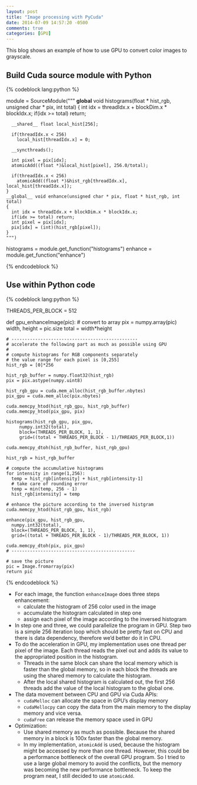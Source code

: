 ```yaml
---
layout: post
title: "Image processing with PyCuda"
date: 2014-07-09 14:57:20 -0500
comments: true
categories: [GPU]
---
```


This blog shows an example of how to use GPU to convert color images to grayscale.

<!--more-->

## Build Cuda source module with Python

{% codeblock lang:python %}

module = SourceModule("""
    __global__ void histograms(float * hist_rgb, unsigned char * pix, int total)
    {
      int idx = threadIdx.x + blockDim.x * blockIdx.x;
      if(idx >= total) return;

      __shared__ float local_hist[256];

      if(threadIdx.x < 256)
        local_hist[threadIdx.x] = 0;

      __syncthreads();

      int pixel = pix[idx];
      atomicAdd((float *)&local_hist[pixel], 256.0/total);

      if(threadIdx.x < 256)
        atomicAdd((float *)&hist_rgb[threadIdx.x], local_hist[threadIdx.x]);
    }
    __global__ void enhance(unsigned char * pix, float * hist_rgb, int total)
    {
      int idx = threadIdx.x + blockDim.x * blockIdx.x;
      if(idx >= total) return;
      int pixel = pix[idx];
      pix[idx] = (int)(hist_rgb[pixel]);
    }
    """)

histograms 	= module.get_function("histograms")
enhance 	= module.get_function("enhance")

{% endcodeblock %}


## Use within Python code

{% codeblock lang:python %}

THREADS_PER_BLOCK = 512

def gpu_enhanceImage(pic):
    # convert to array
    pix = numpy.array(pic)
    width, height = pic.size
    total = width*height

    # ------------------------------------------------
    # accelerate the following part as much as possible using GPU
    #
    # compute histograms for RGB components separately
    # the value range for each pixel is [0,255]
    hist_rgb = [0]*256

    hist_rgb_buffer = numpy.float32(hist_rgb)
    pix = pix.astype(numpy.uint8)

    hist_rgb_gpu = cuda.mem_alloc(hist_rgb_buffer.nbytes)
    pix_gpu = cuda.mem_alloc(pix.nbytes)

    cuda.memcpy_htod(hist_rgb_gpu, hist_rgb_buffer)
    cuda.memcpy_htod(pix_gpu, pix)

    histograms(hist_rgb_gpu, pix_gpu,
         numpy.int32(total),
         block=(THREADS_PER_BLOCK, 1, 1),
         grid=((total + THREADS_PER_BLOCK - 1)/THREADS_PER_BLOCK,1))

    cuda.memcpy_dtoh(hist_rgb_buffer, hist_rgb_gpu)

    hist_rgb = hist_rgb_buffer

    # compute the accumulative histograms
    for intensity in range(1,256):
      temp = hist_rgb[intensity] + hist_rgb[intensity-1]
      # take care of rounding error
      temp = min(temp, 256 - 1)
      hist_rgb[intensity] = temp

    # enhance the picture according to the inversed histgram
    cuda.memcpy_htod(hist_rgb_gpu, hist_rgb)

    enhance(pix_gpu, hist_rgb_gpu,
      numpy.int32(total),
      block=(THREADS_PER_BLOCK, 1, 1),
      grid=((total + THREADS_PER_BLOCK - 1)/THREADS_PER_BLOCK, 1))

    cuda.memcpy_dtoh(pix, pix_gpu)
    # -----------------------------------------------

    # save the picture
    pic = Image.fromarray(pix)
    return pic

{% endcodeblock %}

* For each image, the function `enhanceImage` does three steps enhancement:
	* calculate the histogram of 256 color used in the image
	* accumulate the histogram calculated in step one
	* assign each pixel of the image according to the inversed histogram
* In step one and three, we could parallelize the program in GPU. Step two is a simple 256 iteration loop which should be pretty fast on CPU and there is data dependency, therefore we’d better do it in CPU.
* To do the acceleration in GPU, my implementation uses one thread per pixel of the image. Each thread reads the pixel out and adds its value to the appropriated position in the histogram.
	* Threads in the same block can share the local memory which is faster than the global memory, so in each block the threads are using the shared memory to calculate the histogram.
	* After the local shared histogram is calculated out, the first 256 threads add the value of the local histogram to the global one.
* The data movement between CPU and GPU via Cuda APIs:
	* `cudaMelloc` can allocate the space in GPU’s display memory
	* `cudaMellocpy` can copy the data from the main memory to the display memory and vice versa.
	* `cudaFree` can release the memory space used in GPU
* Optimization:
	* Use shared memory as much as possible. Because the shared memory in a block is 100x faster than the global memory.
	* In my implementation, `atomicAdd` is used, because the histogram might be accessed by more than one thread. However, this could be a performance bottleneck of the overall GPU program. So I tried to use a large global memory to avoid the conflicts, but the memory was becoming the new performance bottleneck. To keep the program neat, I still decided to use `atomicAdd`.

